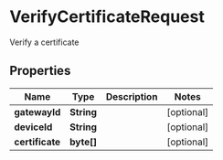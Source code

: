 

# VerifyCertificateRequest

Verify a certificate

## Properties

Name | Type | Description | Notes
------------ | ------------- | ------------- | -------------
**gatewayId** | **String** |  |  [optional]
**deviceId** | **String** |  |  [optional]
**certificate** | **byte[]** |  |  [optional]



